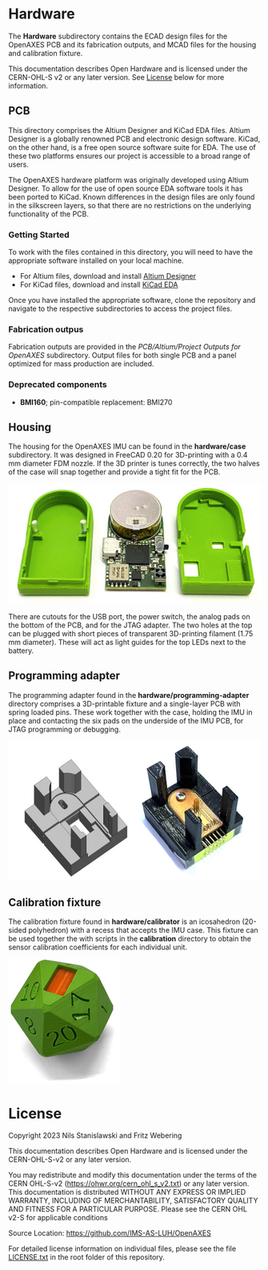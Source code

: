 # Hardware

The **Hardware** subdirectory contains the ECAD design files for the OpenAXES PCB and its fabrication outputs, and MCAD files for the housing and calibration fixture.

This documentation describes Open Hardware and is licensed under the CERN-OHL-S v2 or any later version. See [License](#license) below for more information.

## PCB

This directory comprises the Altium Designer and KiCad EDA files. 
Altium Designer is a globally renowned PCB and electronic design software. 
KiCad, on the other hand, is a free open source software suite for EDA. 
The use of these two platforms ensures our project is accessible to a broad range of users.

The OpenAXES hardware platform was originally developed using Altium Designer.
To allow for the use of open source EDA software tools it has been ported to KiCad.
Known differences in the design files are only found in the silkscreen layers, so that there are no restrictions on the underlying functionality of the PCB.

### Getting Started

To work with the files contained in this directory, you will need to have the appropriate software installed on your local machine.

- For Altium files, download and install [Altium Designer](https://www.altium.com/)
- For KiCad files, download and install [KiCad EDA](https://www.kicad.org/)

Once you have installed the appropriate software, clone the repository and navigate to the respective subdirectories to access the project files.

### Fabrication outpus

Fabrication outputs are provided in the _PCB/Altium/Project Outputs for OpenAXES_ subdirectory.
Output files for both single PCB and a panel optimized for mass production are included.
 
### Deprecated components

- **BMI160**; pin-compatible replacement: BMI270

## Housing

The housing for the OpenAXES IMU can be found in the **hardware/case** subdirectory.
It was designed in FreeCAD 0.20 for 3D-printing with a 0.4 mm diameter FDM nozzle.
If the 3D printer is tunes correctly, the two halves of the case will snap together and provide a tight fit for the PCB.

![Photograph of the OpenAXES PCB and case](../docs/static/images/case2-printed-with-pcb.jpg)

There are cutouts for the USB port, the power switch, the analog pads on the bottom of the PCB, and for the JTAG adapter.
The two holes at the top can be plugged with short pieces of transparent 3D-printing filament (1.75 mm diameter).
These will act as light guides for the top LEDs next to the battery.


## Programming adapter

The programming adapter found in the **hardware/programming-adapter** directory comprises a 3D-printable fixture and a single-layer PCB with spring loaded pins.
These work together with the case, holding the IMU in place and contacting the six pads on the underside of the IMU PCB, for JTAG programming or debugging.

![3D model and photograph of the programming adapter](../docs/static/images/programmer-with-model.jpg)


## Calibration fixture

The calibration fixture found in **hardware/calibrator** is an icosahedron (20-sided polyhedron) with a recess that accepts the IMU case.
This fixture can be used together the with scripts in the **calibration** directory to obtain the sensor calibration coefficients for each individual unit.

![Photograph of the calibration fixture with an IMU](../docs/static/images/calibrator-with-imu.jpg)


# License

Copyright 2023 Nils Stanislawski and Fritz Webering

This documentation describes Open Hardware and is licensed under the CERN-OHL-S-v2 or any later version.

You may redistribute and modify this documentation under the terms of the CERN OHL-S-v2 (https://ohwr.org/cern_ohl_s_v2.txt) or any later version. This documentation is distributed WITHOUT ANY EXPRESS OR IMPLIED WARRANTY, INCLUDING OF MERCHANTABILITY, SATISFACTORY QUALITY AND FITNESS FOR A PARTICULAR PURPOSE. Please see the CERN OHL v2-S for applicable conditions

Source Location: https://github.com/IMS-AS-LUH/OpenAXES

For detailed license information on individual files, please see the file [LICENSE.txt](/LICENSE.txt) in the root folder of this repository.